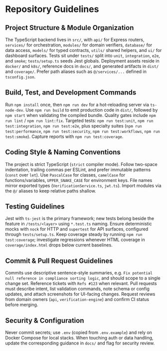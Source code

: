 # Repository Guidelines

## Project Structure & Module Organization
The TypeScript backend lives in `src/`, with `api/` for Express routers, `services/` for orchestration, `modules/` for domain verifiers, `database/` for data access, `models/` for typed contracts, `utils/` shared helpers, and `ui/` for dashboard surfaces. Tests sit under `tests/` split into `unit`, `integration`, `e2e`, and `smoke`; `tests/setup.ts` seeds Jest globals. Deployment assets reside in `docker/` and `k8s/`, reference docs in `docs/`, and generated artifacts in `dist/` and `coverage/`. Prefer path aliases such as `@/services/...` defined in `tsconfig.json`.

## Build, Test, and Development Commands
Run `npm install` once, then `npm run dev` for a hot-reloading server via `ts-node-dev`. Use `npm run build` to emit production code in `dist/`, followed by `npm start` when validating the compiled bundle. Quality gates include `npm run lint` / `npm run lint:fix`. Targeted tests: `npm run test:unit`, `npm run test:integration`, `npm run test:e2e`, plus specialty suites (`npm run test:performance`, `npm run test:security`, `npm run test:workflows`, `npm run test:smoke`). Capture reports with `npm run test:coverage`.

## Coding Style & Naming Conventions
The project is strict TypeScript (`strict` compiler mode). Follow two-space indentation, trailing commas per ESLint, and prefer immutable patterns (`const` over `let`). Use `PascalCase` for classes, `camelCase` for functions/variables, `UPPER_SNAKE_CASE` for environment keys. File names mirror exported types (`VerificationService.ts`, `jwt.ts`). Import modules via the `@/` aliases to keep relative paths shallow.

## Testing Guidelines
Jest with `ts-jest` is the primary framework; new tests belong beside the feature in `/tests/<layer>` using `*.test.ts` naming. Ensure deterministic mocks with `nock` for HTTP and `supertest` for API surfaces, configured through `tests/setup.ts`. Keep coverage steady by running `npm run test:coverage`; investigate regressions whenever HTML coverage in `coverage/index.html` drops below current baselines.

## Commit & Pull Request Guidelines
Commits use descriptive sentence-style summaries, e.g. `Fix potential null reference in compliance sorting logic`, and should scope to a single change set. Reference tickets with `Refs #123` when relevant. Pull requests must describe intent, list validation commands, note schema or config updates, and attach screenshots for UI-facing changes. Request reviews from domain owners (`api`, `verification-engine`) and confirm CI status before merging.

## Security & Configuration
Never commit secrets; use `.env` (copied from `.env.example`) and rely on Docker Compose for local stacks. When touching auth or data handling, update the corresponding guidance in `docs/` and flag for security review.
